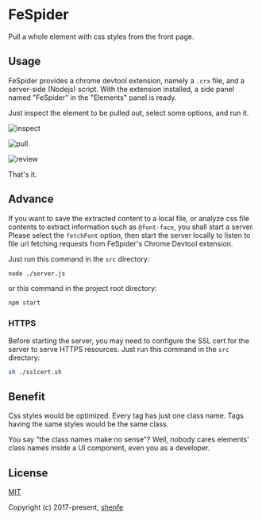 # FeSpider

Pull a whole element with css styles from the front page.

## Usage

FeSpider provides a chrome devtool extension, namely a `.crx` file, and a server-side (Nodejs) script. With the extension installed, a side panel named "FeSpider" in the "Elements" panel is ready.

Just inspect the element to be pulled out, select some options, and run it.

![inspect](https://raw.githubusercontent.com/shenfe/FeSpider/master/readme_assets/1.png)

![pull](https://raw.githubusercontent.com/shenfe/FeSpider/master/readme_assets/2.png)

![review](https://raw.githubusercontent.com/shenfe/FeSpider/master/readme_assets/3.png)

That's it.

## Advance

If you want to save the extracted content to a local file, or analyze css file contents to extract information such as `@font-face`, you shall start a server. Please select the `fetchFont` option, then start the server locally to listen to file url fetching requests from FeSpider's Chrome Devtool extension.

Just run this command in the `src` directory:

```bash
node ./server.js
```

or this command in the project root directory:

```bash
npm start
```

### HTTPS

Before starting the server, you may need to configure the SSL cert for the server to serve HTTPS resources. Just run this command in the `src` directory:

```bash
sh ./sslcert.sh
```

## Benefit

Css styles would be optimized. Every tag has just one class name. Tags having the same styles would be the same class.

You say "the class names make no sense"? Well, nobody cares elements' class names inside a UI component, even you as a developer.

## License

[MIT](http://opensource.org/licenses/MIT)

Copyright (c) 2017-present, [shenfe](https://github.com/shenfe)
